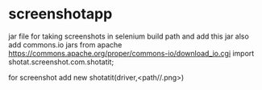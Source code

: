 # screenshotapp
jar file for taking screenshots in selenium
build path and add this jar also add commons.io jars from apache https://commons.apache.org/proper/commons-io/download_io.cgi
import shotat.screenshot.com.shotatit;

for screenshot add 
new shotatit(driver,<path//<name>.png>)
